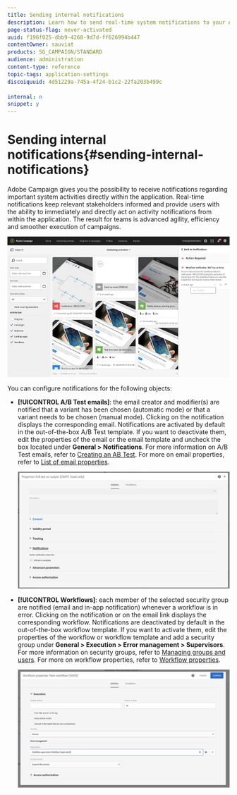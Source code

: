 ```yaml
---
title: Sending internal notifications
description: Learn how to send real-time system notifications to your Adobe Campaign users.
page-status-flag: never-activated
uuid: f196f025-dbb9-4268-9d7d-ff626994b447
contentOwner: sauviat
products: SG_CAMPAIGN/STANDARD
audience: administration
content-type: reference
topic-tags: application-settings
discoiquuid: 4d51229a-745a-4f24-b1c2-22fa203b499c

internal: n
snippet: y
---
```


# Sending internal notifications{#sending-internal-notifications}

Adobe Campaign gives you the possibility to receive notifications regarding important system activities directly within the application. Real-time notifications keep relevant stakeholders informed and provide users with the ability to immediately and directly act on activity notifications from within the application. The result for teams is advanced agility, efficiency and smoother execution of campaigns.

![](assets/pulse_3.png)

You can configure notifications for the following objects:

* **[!UICONTROL A/B Test emails]**: the email creator and modifier(s) are notified that a variant has been chosen (automatic mode) or that a variant needs to be chosen (manual mode). Clicking on the notification displays the corresponding email. Notifications are activated by default in the out-of-the-box A/B Test template. If you want to deactivate them, edit the properties of the email or the email template and uncheck the box located under **General > Notifications**. For more information on A/B Test emails, refer to [Creating an AB Test](../../channels/using/designing-an-a-b-test-email.md). For more on email properties, refer to [List of email properties](../../administration/using/configuring-email-channel.md#list-of-email-properties).

  ![](assets/pulse_2.png)

* **[!UICONTROL Workflows]**: each member of the selected security group are notified (email and in-app notification) whenever a workflow is in error. Clicking on the notification or on the email link displays the corresponding workflow. Notifications are deactivated by default in the out-of-the-box workflow template. If you want to activate them, edit the properties of the workflow or workflow template and add a security group under **General > Execution > Error management > Supervisors**. For more information on security groups, refer to [Managing groups and users](../../administration/using/managing-groups-and-users.md). For more on workflow properties, refer to [Workflow properties](../../automating/using/managing-execution-options.md).

  ![](assets/pulse_1.png)
